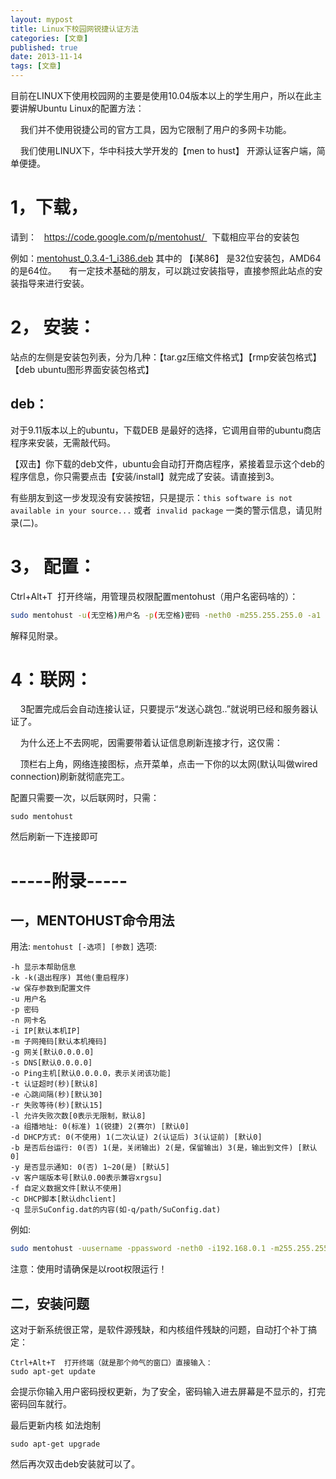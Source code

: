 ```yaml
---
layout: mypost
title: Linux下校园网锐捷认证方法
categories: [文章]
published: true
date: 2013-11-14
tags: [文章]
---
```


目前在LINUX下使用校园网的主要是使用10.04版本以上的学生用户，所以在此主要讲解Ubuntu Linux的配置方法：

    我们并不使用锐捷公司的官方工具，因为它限制了用户的多网卡功能。

    我们使用LINUX下，华中科技大学开发的【men to hust】 开源认证客户端，简单便捷。

# 1，下载， 

请到：   https://code.google.com/p/mentohust/   下载相应平台的安装包

例如：[mentohust_0.3.4-1_i386.deb](https://code.google.com/p/mentohust/downloads/detail?name=mentohust_0.3.4-1_i386.deb) 其中的 【i某86】 是32位安装包，AMD64的是64位。
    有一定技术基础的朋友，可以跳过安装指导，直接参照此站点的安装指导来进行安装。

# 2， 安装：

站点的左侧是安装包列表，分为几种：【tar.gz压缩文件格式】【rmp安装包格式】【deb ubuntu图形界面安装包格式】

## deb：

对于9.11版本以上的ubuntu，下载DEB 是最好的选择，它调用自带的ubuntu商店程序来安装，无需敲代码。

【双击】你下载的deb文件，ubuntu会自动打开商店程序，紧接着显示这个deb的程序信息，你只需要点击【安装/install】就完成了安装。请直接到3。

有些朋友到这一步发现没有安装按钮，只是提示：```this software is not available in your source...``` 或者  ```invalid package``` 一类的警示信息，请见附录(二)。



# 3， 配置：

Ctrl+Alt+T  打开终端，用管理员权限配置mentohust（用户名密码啥的）：

```bash
sudo mentohust -u(无空格)用户名 -p(无空格)密码 -neth0 -m255.255.255.0 -a1 -d2 -b1
```

解释见附录。

# 4：联网：
    3配置完成后会自动连接认证，只要提示“发送心跳包..”就说明已经和服务器认证了。

    为什么还上不去网呢，因需要带着认证信息刷新连接才行，这仅需：

    顶栏右上角，网络连接图标，点开菜单，点击一下你的以太网(默认叫做wired connection)刷新就彻底完工。



配置只需要一次，以后联网时，只需：

    sudo mentohust

然后刷新一下连接即可


# -----附录-----

## 一，MENTOHUST命令用法

用法: ```mentohust [-选项] [参数]```
选项: 

    -h 显示本帮助信息
    -k -k(退出程序) 其他(重启程序)
    -w 保存参数到配置文件
    -u 用户名
    -p 密码
    -n 网卡名
    -i IP[默认本机IP]
    -m 子网掩码[默认本机掩码]
    -g 网关[默认0.0.0.0]
    -s DNS[默认0.0.0.0]
    -o Ping主机[默认0.0.0.0，表示关闭该功能]
    -t 认证超时(秒)[默认8]
    -e 心跳间隔(秒)[默认30]
    -r 失败等待(秒)[默认15]
    -l 允许失败次数[0表示无限制，默认8]
    -a 组播地址: 0(标准) 1(锐捷) 2(赛尔) [默认0]
    -d DHCP方式: 0(不使用) 1(二次认证) 2(认证后) 3(认证前) [默认0]
    -b 是否后台运行: 0(否) 1(是，关闭输出) 2(是，保留输出) 3(是，输出到文件) [默认0]
    -y 是否显示通知: 0(否) 1~20(是) [默认5]
    -v 客户端版本号[默认0.00表示兼容xrgsu]
    -f 自定义数据文件[默认不使用]
    -c DHCP脚本[默认dhclient]
    -q 显示SuConfig.dat的内容(如-q/path/SuConfig.dat)

例如:

```bash
sudo mentohust -uusername -ppassword -neth0 -i192.168.0.1 -m255.255.255.0 -g0.0.0.0 -s0.0.0.0 -o0.0.0.0 -t8 -e30 -r15 -a0 -d1 -b0 -v4.10 -fdefault.mpf -cdhclient
```

注意：使用时请确保是以root权限运行！

## 二，安装问题

这对于新系统很正常，是软件源残缺，和内核组件残缺的问题，自动打个补丁搞定：

    Ctrl+Alt+T  打开终端（就是那个帅气的窗口）直接输入：
    sudo apt-get update

会提示你输入用户密码授权更新，为了安全，密码输入进去屏幕是不显示的，打完密码回车就行。

最后更新内核 如法炮制

    sudo apt-get upgrade

然后再次双击deb安装就可以了。
